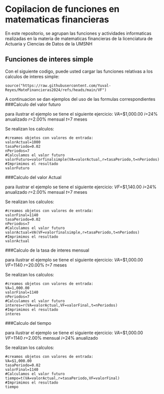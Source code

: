 # Copilacion de funciones en matematicas financieras 

En este repositorio, se agrupan las funciones y actividades informaticas realizadas en la materia de matematicas financieras de la licenciatura de Actuaria y Ciencias de Datos de la UMSNH

## Funciones de interes simple

Con el siguiente codigo, puede usted cargar las funciones relativas a los calculos de interes simple:

```{r}
source("https://raw.githubusercontent.com/Yuval-Reyes/MateFinancieras2024/refs/heads/main/VF")
```
A continuacion se dan ejemplos del uso de las formulas correspondientes
###Calculo del valor futuro


para ilustrar el ejemplo se tiene el siguiente ejercicio:
$VA$=$1,000.00
$i$=24% anualizado
$r$=2.00% mensual
$t$=7 meses

Se realizan los calculos:
```(r)
#creamos objetos con valores de entrada:
valorActual=1000
tasaPeriodo=0.02
nPeriodos=7
#Calculamos el valor futuro
valorFuturo=valorfinalsimple(VA=valorActual,r=tasaPeriodo,t=nPeriodos)
#Imprimimos el resultado
valorFuturo
```


###Calculo del valor Actual


para ilustrar el ejemplo se tiene el siguiente ejercicio:
$VF$=$1,140.00
$i$=24% anualizado
$r$=2.00% mensual
$t$=7 meses

Se realizan los calculos:
```(r)
#creamos objetos con valores de entrada:
valorFinal=1140
tasaPeriodo=0.02
nPeriodos=7
#Calculamos el valor futuro
valorActual=VA(VF=valorfinalsimple,r=tasaPeriodo,t=nPeriodos)
#Imprimimos el resultado
valorActual
```


###Calculo de la tasa de interes mensual


para ilustrar el ejemplo se tiene el siguiente ejercicio:
$VA$=$1,000.00
$VF$=1140
$r$=20.00%
$t$=7 meses

Se realizan los calculos:
```(r)
#creamos objetos con valores de entrada:
VA=1,000.00
valorFinal=1140
nPeriodos=7
#Calculamos el valor futuro
interes=r(VA=valorActual,VF=valorFinal,t=nPeriodos)
#Imprimimos el resultado
interes
```


###Calculo del tiempo


para ilustrar el ejemplo se tiene el siguiente ejercicio:
$VA$=$1,000.00
$VF$=1140
$r$=2.00% mensual
$i$=24% anualizado

Se realizan los calculos:
```(r)
#creamos objetos con valores de entrada:
VA=$1,000.00
tasaPeriodo=0.02
valorFinal=1140
#Calculamos el valor futuro
tiempo=t(VA=valorActual,r=tasaPeriodo,VF=valorFinal)
#Imprimimos el resultado
tiempo
```
